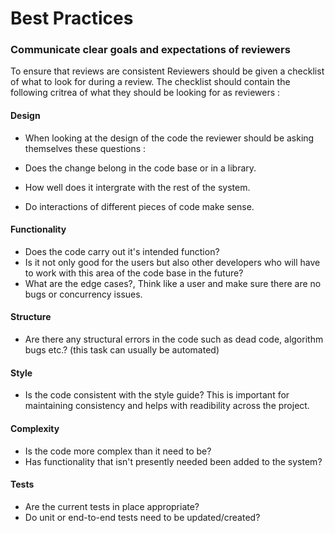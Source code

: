 # Best Practices

### Communicate clear goals and expectations of reviewers  
 To ensure that reviews are consistent Reviewers should be given a checklist of what to look for during a review. The checklist should contain the following critrea of what they should be looking for as reviewers :

 #### Design 
* When looking at the design of the code the reviewer should be asking themselves these questions :

 * Does the change belong in the code base or in a library.
 * How well does it intergrate with the rest of the system.
 * Do interactions of different pieces of code make sense.

 #### Functionality 
 * Does the code carry out it's intended function?
 * Is it not only good for the users but also other developers who will have to work with this area of the code base in the future?
 * What are the edge cases?, Think like a user and make sure there are no bugs or concurrency issues.


 #### Structure
* Are there any structural errors in the code such as dead code, algorithm bugs etc.? (this task can usually be automated)


 #### Style 
* Is the code consistent with the style guide? 
 This is important for maintaining consistency and helps with readibility across the project.

 #### Complexity 
* Is the code more complex than it need to be?
* Has functionality that isn't presently needed been added to the system?

 #### Tests 
* Are the current tests in place appropriate?
* Do unit or end-to-end tests need to be updated/created?